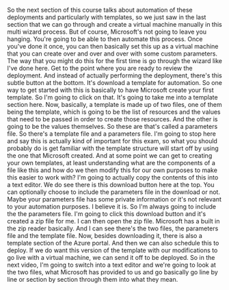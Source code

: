 So the next section of this course talks about automation of these deployments and particularly with
templates, so we just saw in the last section that we can go through and create a virtual machine manually
in this multi wizard process.
But of course, Microsoft's not going to leave you hanging.
You're going to be able to then automate this process.
Once you've done it once, you can then basically set this up as a virtual machine that you can create
over and over and over with some custom parameters.
The way that you might do this for the first time is go through the wizard like I've done here.
Get to the point where you are ready to review the deployment.
And instead of actually performing the deployment, there's this subtle button at the bottom.
It's download a template for automation.
So one way to get started with this is basically to have Microsoft create your first template.
So I'm going to click on that.
It's going to take me into a template section here.
Now, basically, a template is made up of two files, one of them being the template, which is going
to be the list of resources and the values that need to be passed in order to create those resources.
And the other is going to be the values themselves.
So these are that's called a parameters file.
So there's a template file and a parameters file.
I'm going to stop here and say this is actually kind of important for this exam, so what you should
probably do is get familiar with the template structure will start off by using the one that Microsoft
created.
And at some point we can get to creating your own templates, at least understanding what are the components
of a file like this and how do we then modify this for our own purposes to make this easier to work
with?
I'm going to actually copy the contents of this into a text editor.
We do see there is this download button here at the top.
You can optionally choose to include the parameters file in the download or not.
Maybe your parameters file has some private information or it's not relevant to your automation purposes.
I believe it is.
So I'm always going to include the the parameters file.
I'm going to click this download button and it's created a zip file for me.
I can then open the zip file.
Microsoft has a built in the zip reader basically.
And I can see there's the two files, the parameters file and the template file.
Now, besides downloading it, there is also a template section of the Azure portal.
And then we can also schedule this to deploy.
If we do want this version of the template with our modifications to go live with a virtual machine,
we can send it off to be deployed.
So in the next video, I'm going to switch into a text editor and we're going to look at the two files,
what Microsoft has provided to us and go basically go line by line or section by section through them
into what they mean.
